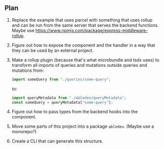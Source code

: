 ## Plan

1. Replace the example that uses parcel with something that uses rollup and can
   be run from the same server that serves the backend functions. Maybe use
   https://www.npmjs.com/package/express-middleware-rollup.

2. Figure out how to expose the component and the handler in a way that they can
   be used by an external project.

3. Make a rollup plugin (because that's what microbundle and tsdx uses) to
   transform all imports of queries and mutations outside queries and mutations
   from:

   ```ts
   import someQuery from "./queries/some-query";
   ```

   to:

   ```ts
   import queryMetadata from "./abledev/queryMetadata";
   const someQuery = queryMetadata["some-query"];
   ```

4. Figure out how to pass types from the backend hooks into the component.

5. Move some parts of this project into a package `abledev`. (Maybe use a
   monorepo?)

6. Create a CLI that can generate this structure.

